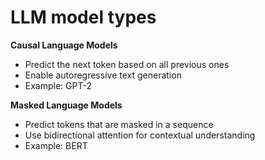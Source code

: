 # LLM model types

**Causal Language Models**  
- Predict the next token based on all previous ones  
- Enable autoregressive text generation  
- Example: GPT-2

**Masked Language Models**  
- Predict tokens that are masked in a sequence  
- Use bidirectional attention for contextual understanding  
- Example: BERT